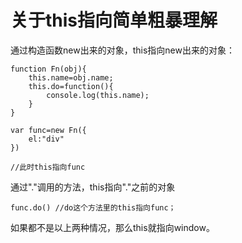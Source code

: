 # 关于this指向简单粗暴理解 #

通过构造函数new出来的对象，this指向new出来的对象：

	function Fn(obj){
		this.name=obj.name;
		this.do=function(){
			console.log(this.name);		
		}
	}
	
	var func=new Fn({
		el:"div"
	})

	//此时this指向func

通过"."调用的方法，this指向"."之前的对象

	func.do() //do这个方法里的this指向func；

如果都不是以上两种情况，那么this就指向window。

	